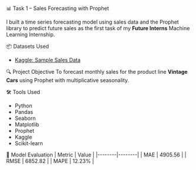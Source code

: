 📊 Task 1 – Sales Forecasting with Prophet

I built a time series forecasting model using sales data and the Prophet library to predict future sales as the first task of my **Future Interns**  Machine Learning Internship.

📦 Datasets Used
- [Kaggle: Sample Sales Data](https://www.kaggle.com/datasets/kyanyoga/sample-sales-data)

🔍 Project Objective
To forecast monthly sales for the product line **Vintage Cars** using Prophet with multiplicative seasonality.

🛠 Tools Used

- Python
- Pandas 
- Seaborn
- Matplotlib
- Prophet 
- Kaggle
- Scikit-learn

 🔢 Model Evaluation
| Metric | Value |
|--------|--------|
| MAE | 4905.56 |
| RMSE | 6852.82 |
| MAPE | 12.23% |

